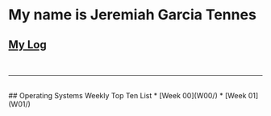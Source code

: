 # My name is Jeremiah Garcia Tennes

## [My Log](https://jeremiahtennes.github.io/os202/TXT/mylog.txt)
<br>
<hr>
<br>
## Operating Systems Weekly Top Ten List
* [Week 00](W00/)
* [Week 01](W01/)
